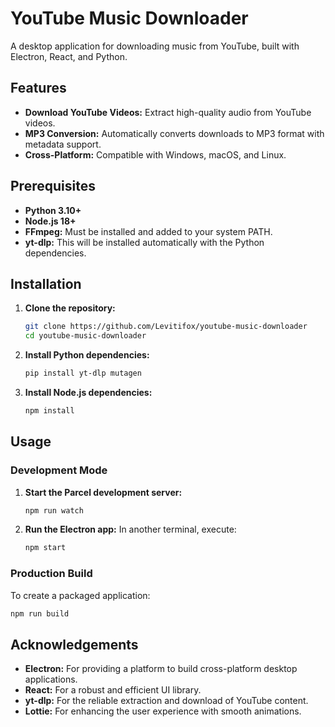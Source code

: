 # YouTube Music Downloader

A desktop application for downloading music from YouTube, built with Electron, React, and Python.

## Features

- **Download YouTube Videos:** Extract high-quality audio from YouTube videos.
- **MP3 Conversion:** Automatically converts downloads to MP3 format with metadata support.
- **Cross-Platform:** Compatible with Windows, macOS, and Linux.

## Prerequisites

- **Python 3.10+**
- **Node.js 18+**
- **FFmpeg:** Must be installed and added to your system PATH.
- **yt-dlp:** This will be installed automatically with the Python dependencies.

## Installation

1. **Clone the repository:**
   ```sh
   git clone https://github.com/Levitifox/youtube-music-downloader
   cd youtube-music-downloader
   ```

2. **Install Python dependencies:**
   ```sh
   pip install yt-dlp mutagen
   ```

3. **Install Node.js dependencies:**
   ```sh
   npm install
   ```

## Usage

### Development Mode

1. **Start the Parcel development server:**
   ```sh
   npm run watch
   ```

2. **Run the Electron app:**
   In another terminal, execute:
   ```sh
   npm start
   ```

### Production Build

To create a packaged application:
```sh
npm run build
```

## Acknowledgements

- **Electron:** For providing a platform to build cross-platform desktop applications.
- **React:** For a robust and efficient UI library.
- **yt-dlp:** For the reliable extraction and download of YouTube content.
- **Lottie:** For enhancing the user experience with smooth animations.